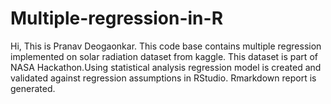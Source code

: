 # Multiple-regression-in-R
Hi, This is Pranav Deogaonkar. This code base contains multiple regression implemented on solar radiation dataset from kaggle. This dataset is part of NASA Hackathon.Using statistical analysis regression model is created and validated against regression assumptions in RStudio. Rmarkdown report is generated.
